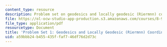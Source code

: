 ```yaml
---
content_type: resource
description: Problem set on geodesics and locally geodesic (Riermnn) coordinates.
file: https://ol-ocw-studio-app-production.s3.amazonaws.com/courses/8-952-particle-physics-of-the-early-universe-fall-2004/a59bbb24b455435ffaf746df76d2d73c_ps1.pdf
file_type: application/pdf
resourcetype: Document
title: 'Problem Set 1: Geodesics and Locally Geodesic (Riermnn) Coordinates'
uid: a59bbb24-b455-435f-faf7-46df76d2d73c
---
```

